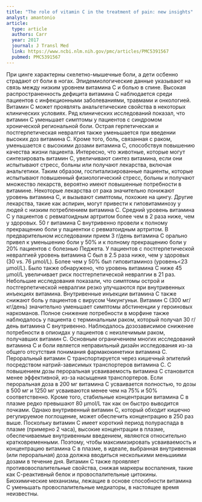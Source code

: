 ```yaml
---
title: "The role of vitamin C in the treatment of pain: new insights"
analyst: amantonio
article:
  type: article
  authors: Carr
  year: 2017
  journal: J Transl Med
  link: https://www.ncbi.nlm.nih.gov/pmc/articles/PMC5391567
  pubmed: PMC5391567
---
```


При цинге характерны скелетно-мышечные боли, а дети осбенно страдают от боли в ногах. Эпидемиологические данные указывают на связь между низким уровнем витамина С и болью в спине. Высокая распространенность дефицита витамина С наблюдается среди пациентов с инфекционными заболеваниями, травмами и онкологией. Витамин С может проявлять анальгетические свойства в некоторых клинических условиях. Ряд клинических исследований показал, что витамин С уменьшает симптомы у пациентов с синдромом хронической региональной боли. Острая герпетическая и постгерпетическая невралгия также уменьшается при введении высоких доз витамина С. Кроме того, боль, связанная с раком, уменьшается с высокими дозами витамина С, способствуя повышению качества жизни пациента.
Интересно, что животные, которые могут синтезировать витамин С, увеличивают синтез витамина, если они испытывают стресс, больны или получают лекарства, включая анальгетики. Таким образом, госпитализированные пациенты, которые испытывают повышенный физиологический стресс, больны и получают множество лекарств, вероятно имеют повышенные потребности в витамине.
Некоторые лекарства от рака значительно понижают уровень витамина С, и вызывают симптомы, похожие на цингу. Другие лекарства, такие как аспирин, могут привести к гиповитаминозу у людей с низким потреблением витамина С.
Средний уровень витамина С у пациентов с ревматоидным артритом более чем в 2 раза ниже, чем у здоровых. 50 г витамина С внутривенно провели к полному прекращению боли у пациентки с ревматоидным артритом.
В предварительном исследовании прием 3 г/день витамина С орально привел к уменьшению боли у 50% и к полному прекращению боли у 20% пациентов с болезнью Педжета.
У пациентов с постгерпетической невралгией уровень витамина С был в 2.5 раза ниже, чем у здоровых (30 vs. 76 µmol/L). Более чем у 50% был гиповитаминоз (уровень<23 µmol/L). Было также обнаружено, что уровень витамина С ниже 45 µmol/L увеличивает риск постгерпетической невралгии в 21 раз. Небольшие исследования показали, что симптомы острой и постгерпетической невралгии резко улучшаются при внутривенных инъекциях витамина. Внутривенные инъекции витамина С также снижают боль у пациентов с вирусом Чикунгуньи.
Витамин C (300 мг/кг/день) значительно уменьшает симптомы абстиненции у героиновых наркоманов. Полное снижение потребности в морфине также наблюдалось у пациента с терминальным раком, который получал 30 г/день витамина С внутривенно. Наблюдалось дозозависимое снижение потребности в опиоидах у пациентов с неизлечимым раком, получавших витамин С.
Основным ограничением многих исследований витамина С и боли является неправильный дизайн исследования из-за общего отсутствия понимания фармакокинетики витамина С. Пероральный витамин С транспортируется через кишечный эпителий посредством натрий-зависимых транспортеров витамина С. С повышением дозы пероральная усваиваемость витамина С становится менее эффективной, из-за насыщения транспортеров. Если пероральная доза в 200 мг витамина С усваивается полностью, то дозы в 500 мг и 1250 мг усваиваются менее чем на 75% и 50% соответственно.
Кроме того, стабильные концентрации витамина С в плазме редко превышают 80 µmol/L так как он быстро выводится почками. Однако внутривенный витамин С, который обходит кишечно регулируемое поглощение, может обеспечить концентрацию в 250 раз выше. Поскольку витамин С имеет короткий период полураспада в плазме (примерно 2 часа), высокие концентрации в плазме, обеспечиваемые внутривенным введением, являются относительно кратковременными. Поэтому, чтобы максимизировать усваиваемость и концентрацию витамина С в плазме, в идеале, выбранная внутривенная (или пероральная) доза должна вводиться несколькими меньшиими дозами в течение дня.
Витамин С также проявляет противовоспалительные свойства, снижая маркеры воспаления, такие как С-реактивный белок и провоспалительные цитокины. Биохимические механизмы, лежащие в основе способности витамина С уменьшать провоспалительные медиаторы, в настоящее время неизвестны.
